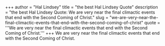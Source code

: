 +++
author = "Hal Lindsey"
title = "the best Hal Lindsey Quote"
description = "the best Hal Lindsey Quote: We are very near the final climactic events that end with the Second Coming of Christ."
slug = "we-are-very-near-the-final-climactic-events-that-end-with-the-second-coming-of-christ"
quote = '''We are very near the final climactic events that end with the Second Coming of Christ.'''
+++
We are very near the final climactic events that end with the Second Coming of Christ.
